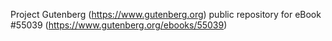 Project Gutenberg (https://www.gutenberg.org) public repository for
eBook #55039 (https://www.gutenberg.org/ebooks/55039)
